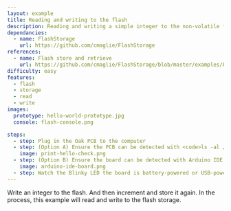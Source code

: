 ```yaml
---
layout: example
title: Reading and writing to the flash
description: Reading and writing a simple integer to the non-volatile flash memory.
dependancies:
  - name: FlashStorage
    url: https://github.com/cmaglie/FlashStorage
references:
  - name: Flash store and retrieve
    url: https://github.com/cmaglie/FlashStorage/blob/master/examples/FlashStoreAndRetrieve/FlashStoreAndRetrieve.ino
difficulty: easy
features:
  - flash
  - storage
  - read
  - write
images:
  prototype: hello-world-prototype.jpg
  console: flash-console.png

steps:
  - step: Plug in the Oak PCB to the computer
  - step: (Option A) Ensure the PCB can be detected with <code>ls -al /dev/cu.usbmodem</code> and <code>arduino-cli board list</code>. Run <code>make</code> to compile and upload the code to the board.
    image: print-hello-check.png
  - step: (Option B) Ensure the board can be detected with Arduino IDE. Compile and upload the code to the board.
    image: arduino-ide-board.png
  - step: Watch the Blinky LED the board is battery-powered or USB-powered.
---
```


Write an integer to the flash. And then increment and store it again. In the process, this example will read and write to the flash storage.
